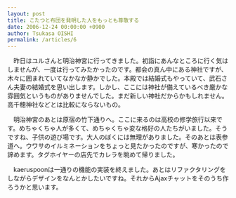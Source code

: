 ```yaml
---
layout: post
title: こたつと布団を発明した人をもっとも尊敬する
date: 2006-12-24 00:00:00 +0900
author: Tsukasa OISHI
permalink: /articles/6
---
```



　昨日はユルさんと明治神宮に行ってきました。初詣にあんなところに行く気はしませんが、一度は行ってみたかったのです。都会の真ん中にある神社ですが、木々に囲まれていてなかなか静かでした。本殿では結婚式もやっていて、武石さん夫妻の結婚式を思い出します。しかし、ここには神社が備えているべき厳かな雰囲気というものがありませんでした。まだ新しい神社だからかもしれません。高千穂神社などとは比較にならないもの。  

　明治神宮のあとは原宿の竹下通りへ。ここに来るのは高校の修学旅行以来です。めちゃくちゃ人が多くて、めちゃくちゃ変な格好の人たちがいました。そうですね、子供の遊び場です。大人のぼくには無理がありました。そのあとは表参道へ。ウワサのイルミネーションをちょっと見たかったのですが、寒かったので諦めます。タグホイヤーの店先でカレラを眺めて帰りました。  

　kaeruspoonは一通りの機能の実装を終えました。あとはリファクタリングをしながらデザインをなんとかしたいですね。それからAjaxチャットをそのうち作ろうかと思います。  


